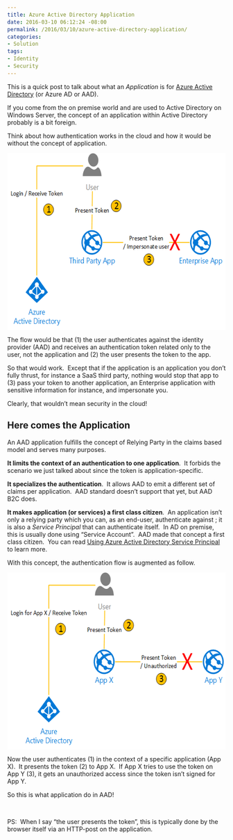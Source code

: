 ```yaml
---
title: Azure Active Directory Application
date: 2016-03-10 06:12:24 -08:00
permalink: /2016/03/10/azure-active-directory-application/
categories:
- Solution
tags:
- Identity
- Security
---
```

This is a quick post to talk about what an <em>Application</em> is for <a href="https://azure.microsoft.com/en-us/services/active-directory/" target="_blank">Azure Active Directory</a> (or Azure AD or AAD).

If you come from the on premise world and are used to Active Directory on Windows Server, the concept of an application within Active Directory probably is a bit foreign.

Think about how authentication works in the cloud and how it would be without the concept of application.

<a href="/assets/posts/2016/1/azure-active-directory-application/image3.png"><img style="background-image:none;float:none;padding-top:0;padding-left:0;margin-left:auto;display:block;padding-right:0;margin-right:auto;border:0;" title="image" src="/assets/posts/2016/1/azure-active-directory-application/image_thumb3.png" alt="image" width="590" height="407" border="0" /></a>

The flow would be that (1) the user authenticates against the identity provider (AAD) and receives an authentication token related only to the user, not the application and (2) the user presents the token to the app.

So that would work.  Except that if the application is an application you don’t fully thrust, for instance a SaaS third party, nothing would stop that app to (3) pass your token to another application, an Enterprise application with sensitive information for instance, and impersonate you.

Clearly, that wouldn’t mean security in the cloud!
<h2>Here comes the Application</h2>
An AAD application fulfills the concept of Relying Party in the claims based model and serves many purposes.

<strong>It limits the context of an authentication to one application</strong>.  It forbids the scenario we just talked about since the token is application-specific.

<strong>It specializes the authentication</strong>.  It allows AAD to emit a different set of claims per application.  AAD standard doesn’t support that yet, but AAD B2C does.

<strong>It makes application (or services) a first class citizen</strong>.  An application isn’t only a relying party which you can, as an end-user, authenticate against ; it is also a <em>Service Principal</em> that can authenticate itself.  In AD on premise, this is usually done using “Service Account”.  AAD made that concept a first class citizen.  You can read <a href="https://vincentlauzon.com/2016/02/04/using-azure-active-directory-service-principal/">Using Azure Active Directory Service Principal</a> to learn more.

With this concept, the authentication flow is augmented as follow.

<a href="/assets/posts/2016/1/azure-active-directory-application/image4.png"><img style="background-image:none;float:none;padding-top:0;padding-left:0;margin-left:auto;display:block;padding-right:0;margin-right:auto;border:0;" title="image" src="/assets/posts/2016/1/azure-active-directory-application/image_thumb4.png" alt="image" width="588" height="407" border="0" /></a>

Now the user authenticates (1) in the context of a specific application (App X).  It presents the token (2) to App X.  If App X tries to use the token on App Y (3), it gets an unauthorized access since the token isn’t signed for App Y.

So this is what application do in AAD!

&nbsp;

PS:  When I say “the user presents the token”, this is typically done by the browser itself via an HTTP-post on the application.